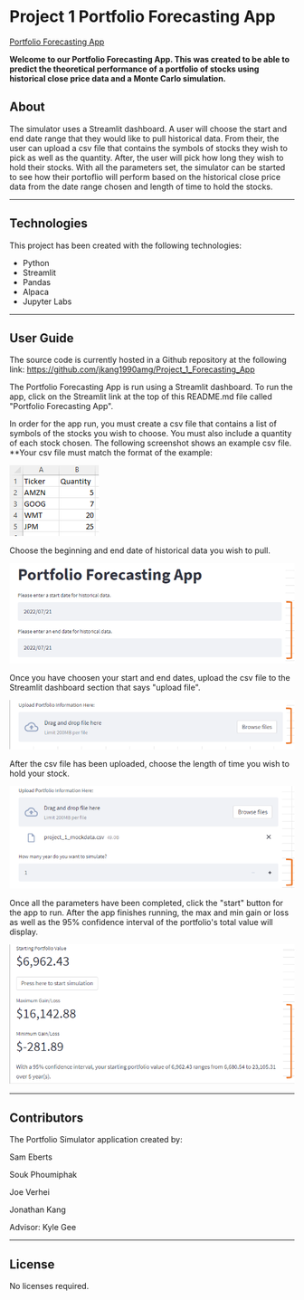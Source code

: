 # Project 1 Portfolio Forecasting App

[Portfolio Forecasting App](https://jkang-project-1-forecasting-appfinal-appforecasting-app-g93q8s.streamlitapp.com/) 

**Welcome to our Portfolio Forecasting App. This was created to be able to predict the theoretical performance
of a portfolio of stocks using historical close price data and a Monte Carlo simulation.**

## About

The simulator uses a Streamlit dashboard. A user will choose the start and end date range that they would like to pull historical data. From their, the user can upload a csv file that contains the symbols of stocks they wish to pick as well as the quantity. After, the user will pick how long they wish to hold their stocks. With all the parameters set, the simulator can be started to see how their portoflio will perform based on the historical close price data from the date range chosen and length of time to hold the stocks. 

---

## Technologies
This project has been created with the following technologies:
* Python
* Streamlit
* Pandas
* Alpaca
* Jupyter Labs

---

## User Guide

The source code is currently hosted in a Github repository at the following link: 
https://github.com/jkang1990amg/Project_1_Forecasting_App

The Portfolio Forecasting App is run using a Streamlit dashboard. To run the app, click on the Streamlit link at the top of this README.md file called "Portfolio Forecasting App".

In order for the app run, you must create a csv file that contains a list of symbols of the stocks you wish to choose. You must also include a quantity of each stock chosen. The following screenshot shows an example csv file. **Your csv file must match the format of the example:

![CSV Example](./project_1_Forecasting_App/Final_App/Images/csv_example.png)


Choose the beginning and end date of historical data you wish to pull. 

![Start and End Date Selector](./project_1_Forecasting_App/Final_App/Images/start_end_date.png)


Once you have choosen your start and end dates, upload the csv file to the Streamlit dashboard section that says "upload file".

![File Uploader Section](./project_1_Forecasting_App/Final_App/Images/file_uploader.png)


After the csv file has been uploaded, choose the length of time you wish to hold your stock.

![Length of Time +/-](./project_1_Forecasting_App/Final_App/Images/portfolio_length_of_time.png)


Once all the parameters have been completed, click the "start" button for the app to run. After the app finishes running, the max and min gain or loss as well as the 95% confidence interval of the portfolio's total value will display.

![Results](./project_1_Forecasting_App/Final_App/Images/results.png)

---

## Contributors

The Portfolio Simulator application created by:

Sam Eberts 

Souk Phoumiphak 

Joe Verhei 

Jonathan Kang

Advisor: Kyle Gee

---

## License

No licenses required.
